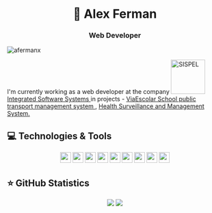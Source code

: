 <h1 align="center">👋 Alex Ferman</h1>
<h3 align="center">Web Developer</h3>
<p align="left"> <img src="https://komarev.com/ghpvc/?username=afermanx&label=Profile%20views&color=0e75b6&style=flat" alt="afermanx" /> </p>

I'm currently working as a web developer at the company <a  href="https://sispel-ro.com.br/" target="_blank"> <img   class="circle" src="https://sispel-ro.com.br/wp-content/uploads/2020/06/logo_sispel.png" alt="SISPEL" width="80" /> Integrated Software Systems </a> in projects - <a href="https://viaescolar.com/" target="_blank" > ViaEscolar School public transport management system </a>, <a href="https://svgs.com.br/" target="_blank" > Health Surveillance and Management System.</a>

## 💻 Technologies & Tools

<p align="center">
<img src="https://img.shields.io/badge/-Laravel-CB3837?style=flat-square&logo=Laravel&logoColor=white" height="25"/>
<img src="https://img.shields.io/badge/PHP-%23316192.svg?&style=for-the-badge&logo=php&logoColor=white" height="25"/>

<img src="https://img.shields.io/badge/javascript-%23F7DF1E.svg?&style=for-the-badge&logo=javascript&logoColor=black" height="25"/>
<!-- <img src="https://img.shields.io/badge/typescript%20-%23007ACC.svg?&style=for-the-badge&logo=typescript&logoColor=white" height="25"/> -->
<!-- <img src="https://img.shields.io/badge/node.js%20-%2343853D.svg?&style=for-the-badge&logo=node.js&logoColor=white" height="25"/> -->
<img src="https://img.shields.io/badge/express.js%20-%23404d59.svg?&style=for-the-badge" height="25"/>

<img src="https://img.shields.io/badge/bootstrap%20-%23563D7C.svg?&style=for-the-badge&logo=bootstrap&logoColor=white" height="25"/>
<img src="https://img.shields.io/badge/postgres-%23316192.svg?&style=for-the-badge&logo=postgresql&logoColor=white" height="25"/>
<img src="https://img.shields.io/badge/-npm-CB3837?style=flat-square&logo=npm" height="25"/>
<img src="https://img.shields.io/badge/-GitHub-181717?style=flat-square&logo=github" height="25"/>
<img src="https://img.shields.io/badge/MongoDB-%234ea94b.svg?&style=for-the-badge&logo=mongodb&logoColor=white" height="25"/>



</p>

## ⭐ GitHub Statistics

<p align = "center">
  <img src = "https://github-readme-stats.vercel.app/api?username=afermanx&show_icons=true&theme=tokyonight&line_height=27">
  <img src = "https://github-readme-stats.vercel.app/api/top-langs/?username=afermanx&hide=css,java,html&theme=tokyonight">
</p>



